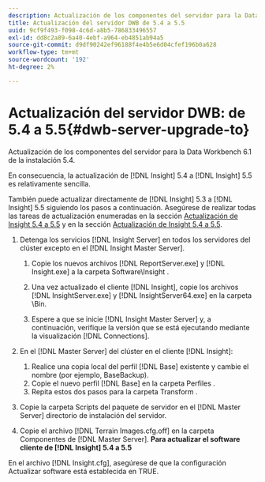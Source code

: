 ```yaml
---
description: Actualización de los componentes del servidor para la Data Workbench 6.1 de la instalación 5.4.
title: Actualización del servidor DWB de 5.4 a 5.5
uuid: 9cf9f493-f098-4c6d-a8b5-786833496557
exl-id: dd8c2a89-6a40-4ebf-a964-eb4851ab94a5
source-git-commit: d9df90242ef96188f4e4b5e6d04cfef196b0a628
workflow-type: tm+mt
source-wordcount: '192'
ht-degree: 2%

---
```


# Actualización del servidor DWB: de 5.4 a 5.5{#dwb-server-upgrade-to}

Actualización de los componentes del servidor para la Data Workbench 6.1 de la instalación 5.4.

En consecuencia, la actualización de [!DNL Insight] 5.4 a [!DNL Insight] 5.5 es relativamente sencilla.

También puede actualizar directamente de [!DNL Insight] 5.3 a [!DNL Insight] 5.5 siguiendo los pasos a continuación. Asegúrese de realizar todas las tareas de actualización enumeradas en la sección [Actualización de Insight 5.4 a 5.5](../../../../home/c-inst-svr/c-upgrd-uninst-sftwr/c-upgrd-sftwr/t-upgrd-to-5.5.md#task-b581e47952e941158d52db3e68f076b9) y en la sección [Actualización de Insight 5.4 a 5.5](../../../../home/c-inst-svr/c-upgrd-uninst-sftwr/c-upgrd-sftwr/t-upgrd-to-5.5.md#task-b581e47952e941158d52db3e68f076b9).

1. Detenga los servicios [!DNL Insight Server] en todos los servidores del clúster excepto en el [!DNL Insight Master Server].

   1. Copie los nuevos archivos [!DNL ReportServer.exe] y [!DNL Insight.exe] a la carpeta Software\Insight .

   1. Una vez actualizado el cliente [!DNL Insight], copie los archivos [!DNL InsightServer.exe] y [!DNL InsightServer64.exe] en la carpeta \Bin.

   1. Espere a que se inicie [!DNL Insight Master Server] y, a continuación, verifique la versión que se está ejecutando mediante la visualización [!DNL Connections].

1. En el [!DNL Master Server] del clúster en el cliente [!DNL Insight]:

   1. Realice una copia local del perfil [!DNL Base] existente y cambie el nombre (por ejemplo, BaseBackup).
   1. Copie el nuevo perfil [!DNL Base] en la carpeta Perfiles .
   1. Repita estos dos pasos para la carpeta Transform .

1. Copie la carpeta Scripts del paquete de servidor en el [!DNL Master Server] directorio de instalación del servidor.
1. Copie el archivo [!DNL Terrain Images.cfg.off] en la carpeta Componentes de [!DNL Master Server].
   **Para actualizar el software cliente de  [!DNL Insight] 5.4 a 5.5**

En el archivo [!DNL Insight.cfg], asegúrese de que la configuración Actualizar software está establecida en TRUE.
